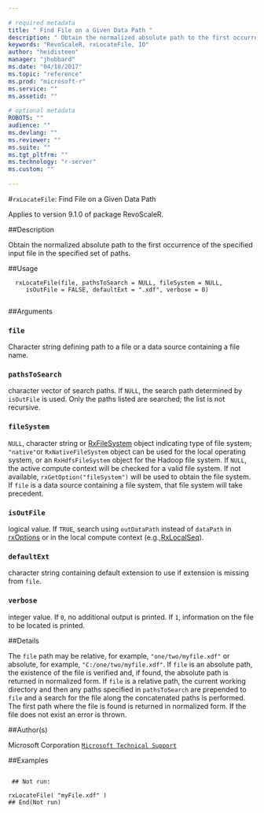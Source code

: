 ```yaml
--- 
 
# required metadata 
title: " Find File on a Given Data Path " 
description: " Obtain the normalized absolute path to the first occurrence of the specified input file  in the specified set of paths. " 
keywords: "RevoScaleR, rxLocateFile, IO" 
author: "heidisteen" 
manager: "jhubbard" 
ms.date: "04/18/2017" 
ms.topic: "reference" 
ms.prod: "microsoft-r" 
ms.service: "" 
ms.assetid: "" 
 
# optional metadata 
ROBOTS: "" 
audience: "" 
ms.devlang: "" 
ms.reviewer: "" 
ms.suite: "" 
ms.tgt_pltfrm: "" 
ms.technology: "r-server" 
ms.custom: "" 
 
--- 
```

 
 
 #`rxLocateFile`:  Find File on a Given Data Path 

 Applies to version 9.1.0 of package RevoScaleR.
 
 ##Description
 
Obtain the normalized absolute path to the first occurrence of the specified input file 
in the specified set of paths.
 
 
 
 ##Usage

```   
  rxLocateFile(file, pathsToSearch = NULL, fileSystem = NULL, 
     isOutFile = FALSE, defaultExt = ".xdf", verbose = 0)
 
```
 
 
 ##Arguments

   
  
 ### `file`
 Character string defining path to a file or a data source containing a file name. 
  
  
 ### `pathsToSearch`
 character vector of search paths. If `NULL`, the search path  determined by `isOutFile` is used. Only the paths listed are searched;  the list is not recursive. 
  
     
 ### `fileSystem`
 `NULL`, character string or [RxFileSystem](../../r-reference/revoscaler/rxfilesystem.md) object indicating type of file system;  `"native"`or `RxNativeFileSystem` object can be used for the local operating system, or an `RxHdfsFileSystem` object for the Hadoop file system. If `NULL`, the active compute context will be checked for a valid file system.  If not available, `rxGetOption("fileSystem")` will be used to obtain the file system. If `file` is a data source containing a file system, that file system will take precedent.  
  
  
  
 ### `isOutFile`
 logical value. If `TRUE`, search using `outDataPath` instead of `dataPath` in [rxOptions](rxOptions.md) or in the local compute context (e.g.,[RxLocalSeq](../../r-reference/revoscaler/rxlocalseq.md)). 
  
  
  
 ### `defaultExt`
 character string containing default extension to use if extension is missing from `file`. 
  
  
    
 ### `verbose`
 integer value. If `0`, no additional output is printed.  If `1`, information on the file to be located is printed. 
  
 
 
 
 ##Details
 
The `file` path may be relative, for example, `"one/two/myfile.xdf"` or 
absolute, for example, `"C:/one/two/myfile.xdf"`.
If `file` is an absolute path, the existence of the file is verified and, if found,
the absolute path is returned in normalized form. If `file` is a relative path, 
the current working directory and then any paths specified in `pathsToSearch` are 
prepended to `file` and a search for the file along the concatenated 
paths is performed. The first path where the file is found is returned in normalized
form. If the file does not exist an error is thrown.
 
 
 ##Author(s)
 
Microsoft Corporation [`Microsoft Technical Support`](https://go.microsoft.com/fwlink/?LinkID=698556&clcid=0x409)

 
 
 ##Examples

 ```
   
  ## Not run:
 
rxLocateFile( "myFile.xdf" )
 ## End(Not run) 
  
 
```
 
 
